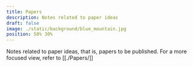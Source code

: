 ```yaml
---
title: Papers
description: Notes related to paper ideas
draft: false
image: ./static/background/blue_mountain.jpg
position: 50% 30%
---
```


Notes related to paper ideas, that is, papers to be published.
For a more focused view, refer to [[./Papers/]]
